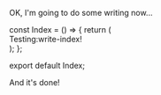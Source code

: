 OK, I'm going to do some writing now...

<mitsu-write path="src/pages/Index.tsx" description="write-description">
const Index = () => {
  return (
    <div>
        Testing:write-index!
    </div>
  );
};

export default Index;
</mitsu-write>

And it's done!

